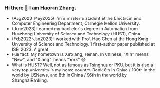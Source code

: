 ### Hi there 👋 I am Haoran Zhang. 
- (Aug2023-May2025) I'm a master's student at the Electrical and Computer Engineering Department, Carnegie Mellon University.
- (June2023) I earned my bachelor's degree in Automation from Huazhong University of Science and Technology (HUST), China.
- (Feb2022-Jan2023) I worked with Prof. Hao Chen at the Hong Kong University of Science and Technology. 1 first-author paper published at ISBI 2023. A great
- Fun fact: My hometown is Xinxiang, Henan. In Chinese, "Xin" means "New", and "Xiang" means "York" 😄
- What is HUST? Well, not as famous as Tsinghua or PKU, but it is also a very top university in my home country. Rank 6th in China / 109th in the world by USNews, and 8th in China / 96th in the world by ShanghaiRanking. 
<!--
**haoran-zh/haoran-zh** is a ✨ _special_ ✨ repository because its `README.md` (this file) appears on your GitHub profile.

Here are some ideas to get you started:

- 🔭 I’m currently working on ...
- 🌱 I’m currently learning ...
- 👯 I’m looking to collaborate on ...
- 🤔 I’m looking for help with ...
- 💬 Ask me about ...
- 📫 How to reach me: ...
- 😄 Pronouns: ...
- ⚡ Fun fact: ...
-->
